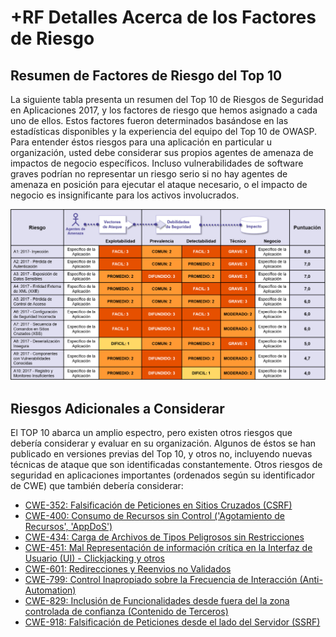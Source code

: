 # +RF Detalles Acerca de los Factores de Riesgo

## Resumen de Factores de Riesgo del Top 10

La siguiente tabla presenta un resumen del Top 10 de Riesgos de Seguridad en Aplicaciones 2017, y los factores de riesgo que hemos asignado a cada uno de ellos. Estos factores fueron determinados basándose en las estadísticas disponibles y la experiencia del equipo del Top 10 de OWASP. Para entender éstos riesgos para una aplicación en particular u organización, usted debe considerar sus propios agentes de amenaza de impactos de negocio específicos. Incluso vulnerabilidades de software graves podrían no representar un riesgo serio si no hay agentes de amenaza en posición para ejecutar el ataque necesario, o el impacto de negocio es insignificante para los activos involucrados.

![Tabla de Factores de Riesgo](images/0xc1-risk-factor-table.png)

## Riesgos Adicionales a Considerar

El TOP 10 abarca un amplio espectro, pero existen otros riesgos que debería considerar y evaluar en su organización. Algunos de éstos se han publicado en versiones previas del Top 10, y otros no, incluyendo nuevas técnicas de ataque que son identificadas constantemente. Otros riesgos de seguridad en aplicaciones importantes (ordenados según su identificador de CWE) que también debería considerar:

- [CWE-352: Falsificación de Peticiones en Sitios Cruzados (CSRF)](https://cwe.mitre.org/data/definitions/352.html)
- [CWE-400: Consumo de Recursos sin Control ('Agotamiento de Recursos', 'AppDoS')](https://cwe.mitre.org/data/definitions/400.html)
- [CWE-434: Carga de Archivos de Tipos Peligrosos sin Restricciones](https://cwe.mitre.org/data/definitions/434.html)
- [CWE-451: Mal Representación de información crítica en la Interfaz de Usuario (UI) - Clickjacking y otros](https://cwe.mitre.org/data/definitions/451.html)
- [CWE-601: Redirecciones y Reenvios no Validados](https://cwe.mitre.org/data/definitions/601.html)
- [CWE-799: Control Inapropiado sobre la Frecuencia de Interacción (Anti-Automation)](https://cwe.mitre.org/data/definitions/799.html)
- [CWE-829: Inclusión de Funcionalidades desde fuera del la zona controlada de confianza (Contenido de Terceros)](https://cwe.mitre.org/data/definitions/829.html)
- [CWE-918: Falsificación de Peticiones desde el lado del Servidor (SSRF)](https://cwe.mitre.org/data/definitions/918.html)
